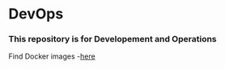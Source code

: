 # DevOps
### This repository is for Developement and Operations 
Find Docker images -[here](https://github.com/KARTIKPARATKAR/DevOps/tree/main/Docker)

